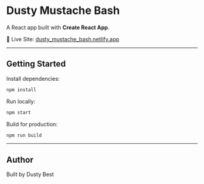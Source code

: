 # Dusty Mustache Bash

A React app built with **Create React App**.

🚀 Live Site: [dusty_mustache_bash.netlify.app](https://dusty-mustache-bash.netlify.app)

---

## Getting Started

Install dependencies:

```bash
npm install
```

Run locally:

```bash
npm start
```

Build for production:

```bash
npm run build
```

---

## Author

Built by Dusty Best
